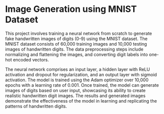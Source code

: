 # Image Generation using MNIST Dataset

This project involves training a neural network from scratch to generate fake handwritten images of digits (0-9) using the MNIST dataset. The MNIST dataset consists of 60,000 training images and 10,000 testing images of handwritten digits. The data preprocessing steps include normalizing and flattening the images, and converting digit labels into one-hot encoded vectors.

The neural network comprises an input layer, a hidden layer with ReLU activation and dropout for regularization, and an output layer with sigmoid activation. The model is trained using the Adam optimizer over 10,000 epochs with a learning rate of 0.001. Once trained, the model can generate images of digits based on user input, showcasing its ability to create realistic handwritten digit images. The results and generated images demonstrate the effectiveness of the model in learning and replicating the patterns of handwritten digits.

